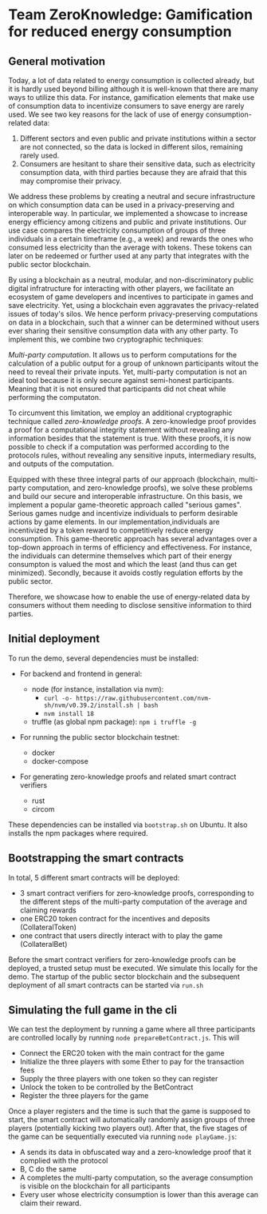# Team ZeroKnowledge: Gamification for reduced energy consumption

## General motivation

Today, a lot of data related to energy consumption is collected already, but it is hardly used beyond billing although it is well-known that there are many ways to utilize this data. For instance, gamification elements that make use of consumption data to incentivize consumers to save energy are rarely used. We see two key reasons for the lack of use of energy consumption-related data: 

1) Different sectors and even public and private institutions within a sector are not connected, so the data is locked in different silos, remaining rarely used.
2) Consumers are hesitant to share their sensitive data, such as electricity consumption data, with third parties because they are afraid that this may compromise their privacy.

We address these problems by creating a neutral and secure infrastructure on which consumption data can be used in a privacy-preserving and interoperable way. In particular, we implemented a showcase to increase energy efficiency among citizens and public and private institutions. Our use case compares the electricity consumption of groups of three individuals in a certain timeframe (e.g., a week) and rewards the ones who consumed less electricity than the average with tokens. These tokens can later on be redeemed or further used at any party that integrates with the public sector blockchain. 

By using a blockchain as a neutral, modular, and non-discriminatory public digital infratructure for interacting with other players, we facilitate an ecosystem of game developers and incentives to participate in games and save electricity. Yet, using a blockchain even aggravates the privacy-related issues of today's silos. We hence perform privacy-preserving computations on data in a blockchain, such that a winner can be determined without users ever sharing their sensitive consumption data with any other party. 
To implement this, we combine two cryptographic techniques:

*Multi-party computation*. It allows us to perform computations for the calculation of a public output for a group of unknown participants witout the need to reveal their private inputs. Yet, multi-party computation is not an ideal tool because it is only secure against semi-honest participants. Meaning that it is not ensured that participants did not cheat while performing the computaton. 

To circumvent this limitation, we employ an additional cryptographic technique called *zero-knowledge proofs*. A zero-knowledge proof provides a proof for a computational integrity statement without revealing any information besides that the statement is true. With these proofs, it is now possible to check if a computation was performed according to the protocols rules, without revealing any sensitive inputs, intermediary results, and outputs of the computation.

Equipped with these three integral parts of our approach (blockchain, multi-party computation, and zero-knowledge proofs), we solve these problems and build our secure and interoperable infrastructure. On this basis, we implement a popular game-theoretic approach called "serious games". Serious games nudge and incentivize individuals to perform desirable actions by game elements. In our implementation,individuals are incentivized by a token reward to competitively reduce energy consumption. This game-theoretic approach has several advantages over a top-down approach in terms of efficiency and effectiveness. For instance, the individuals can determine themselves which part of their energy consumpton is valued the most and which the least (and thus can get minimized). Secondly, because it avoids costly regulation efforts by the public sector.

Therefore, we showcase how to enable the use of energy-related data by consumers without them needing to disclose sensitive information to third parties.

## Initial deployment
To run the demo, several dependencies must be installed: 
- For backend and frontend in general: 
    - node (for instance, installation via nvm): 
        - ```curl -o- https://raw.githubusercontent.com/nvm-sh/nvm/v0.39.2/install.sh | bash```
        - ```nvm install 18```
    - truffle (as global npm package): ```npm i truffle -g```

- For running the public sector blockchain testnet: 
    - docker 
    - docker-compose

- For generating zero-knowledge proofs and related smart contract verifiers
    - rust
    - circom

These dependencies can be installed via ```bootstrap.sh``` on Ubuntu. It also installs the npm packages where required.


## Bootstrapping the smart contracts

In total, 5 different smart contracts will be deployed:

- 3 smart contract verifiers for zero-knowledge proofs, corresponding to the different steps of the multi-party computation of the average and claiming rewards
- one ERC20 token contract for the incentives and deposits (CollateralToken)
- one contract that users directly interact with to play the game (CollateralBet) 

Before the smart contract verifiers for zero-knowledge proofs can be deployed, a trusted setup must be executed. We simulate this locally for the demo. The startup of the public sector blockchain and the subsequent deployment of all smart contracts can be started via ```run.sh``` 

## Simulating the full game in the cli

We can test the deployment by running a game where all three participants are controlled locally by running ```node prepareBetContract.js```. This will 
- Connect the ERC20 token with the main contract for the game
- Initialize the three players with some Ether to pay for the transaction fees
- Supply the three players with one token so they can register
- Unlock the token to be controlled by the BetContract
- Register the three players for the game

Once a player registers and the time is such that the game is supposed to start, the smart contract will automatically randomly assign groups of three players (potentially kicking two players out). After that, the five stages of the game can be sequentially executed via running ```node playGame.js```: 

- A sends its data in obfuscated way and a zero-knowledge proof that it complied with the protocol
- B, C do the same
- A completes the multi-party computation, so the average consumption is visible on the blockchain for all participants
- Every user whose electricity consumption is lower than this average can claim their reward.

